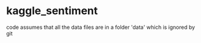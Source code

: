# kaggle_sentiment

code assumes that all the data files are in a folder 'data' which is ignored by git
